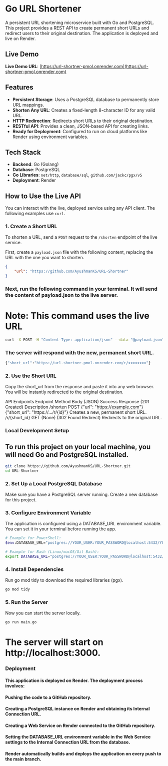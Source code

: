 # Go URL Shortener

A persistent URL shortening microservice built with Go and PostgreSQL. This project provides a REST API to create permanent short URLs and redirect users to their original destination. The application is deployed and live on Render.

## Live Demo

**Live Demo URL**: [https://url-shortner-pmol.onrender.com](https://url-shortner-pmol.onrender.com)

## Features

-   **Persistent Storage**: Uses a PostgreSQL database to permanently store URL mappings.
-   **Shorten Any URL**: Creates a fixed-length 8-character ID for any valid URL.
-   **HTTP Redirection**: Redirects short URLs to their original destination.
-   **RESTful API**: Provides a clean, JSON-based API for creating links.
-   **Ready for Deployment**: Configured to run on cloud platforms like Render using environment variables.

## Tech Stack

-   **Backend**: Go (Golang)
-   **Database**: PostgreSQL
-   **Go Libraries**: `net/http`, `database/sql`, `github.com/jackc/pgx/v5`
-   **Deployment**: Render

## How to Use the Live API

You can interact with the live, deployed service using any API client. The following examples use `curl`.

### 1. Create a Short URL

To shorten a URL, send a `POST` request to the `/shorten` endpoint of the live service.

First, create a `payload.json` file with the following content, replacing the URL with the one you want to shorten.

```json
{
    "url": "https://github.com/AyushmanKS/URL-Shortner"
}
```
### Next, run the following command in your terminal. It will send the content of payload.json to the live server.

# Note: This command uses the live URL
```bash
curl -X POST -H "Content-Type: application/json" --data "@payload.json" https://url-shortner-pmol.onrender.com/shorten
```

### The server will respond with the new, permanent short URL.
```bash
{"short_url":"https://url-shortner-pmol.onrender.com/r/xxxxxxxx"}
```

### 2. Use the Short URL
Copy the short_url from the response and paste it into any web browser. You will be instantly redirected to the original destination.

API Endpoints
Endpoint	        Method	    Body (JSON)	                    Success Response (201 Created)	            Description
/shorten	        POST	    {"url": "https://example.com"}	{"short_url": "https://.../r/{id}"}	        Creates a new, permanent short URL.
/r/{short_id}	    GET	        (None)	                        (302 Found Redirect)	                    Redirects to the original URL.

### Local Development Setup
## To run this project on your local machine, you will need Go and PostgreSQL installed.

```bash
git clone https://github.com/AyushmanKS/URL-Shortner.git
cd URL-Shortner
```

### 2. Set Up a Local PostgreSQL Database
Make sure you have a PostgreSQL server running. Create a new database for this project.

### 3. Configure Environment Variable
The application is configured using a DATABASE_URL environment variable. You can set it in your terminal before running the app.

```bash
# Example for PowerShell:
$env:DATABASE_URL="postgres://YOUR_USER:YOUR_PASSWORD@localhost:5432/YOUR_DB_NAME"

# Example for Bash (Linux/macOS/Git Bash):
export DATABASE_URL="postgres://YOUR_USER:YOUR_PASSWORD@localhost:5432/YOUR_DB_NAME"
```

### 4. Install Dependencies
Run go mod tidy to download the required libraries (pgx).

```bash
go mod tidy
```

### 5. Run the Server
Now you can start the server locally.

```bash
go run main.go
```

# The server will start on http://localhost:3000.
### Deployment
#### This application is deployed on Render. The deployment process involves:
#### Pushing the code to a GitHub repository.
#### Creating a PostgreSQL instance on Render and obtaining its Internal Connection URL.
#### Creating a Web Service on Render connected to the GitHub repository.
#### Setting the DATABASE_URL environment variable in the Web Service settings to the Internal Connection URL from the database.
#### Render automatically builds and deploys the application on every push to the main branch.